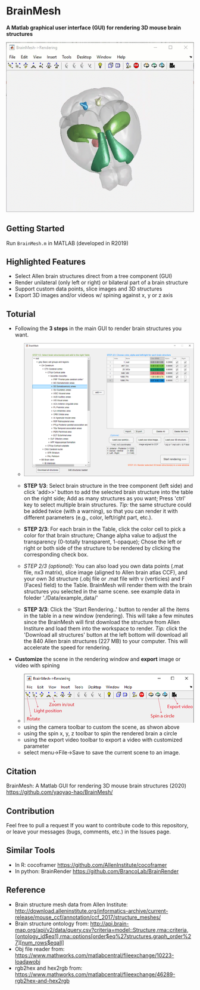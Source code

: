 # BrainMesh

**A Matlab graphical user interface (GUI) for rendering 3D mouse brain structures**


![alt text](https://github.com/yaoyao-hao/BrainMesh/blob/master/docs/media/spin.gif)


## Getting Started
Run ```BrainMesh.m``` in MATLAB (developed in R2019)

## Highlighted Features
* Select Allen brain structures direct from a tree component (GUI)
* Render unilateral (only left or right) or bilateral part of a brain structure
* Support custom data points, slice images and 3D structures
* Export 3D images and/or videos w/ spining against x, y or z axis

## Toturial
* Following the **3 steps** in the main GUI to render brain structures you want.
  - ![alt text](https://github.com/yaoyao-hao/BrainMesh/blob/master/docs/media/maingui.png)

  - **STEP 1/3**: Select brain structure in the tree component (left side) and click 'add>>' button to add the selected brain structure into the table on the right side; Add as many structures as you want; Press 'ctrl' key to select multiple brain structures. *Tip:* the same structure could be added twice (with a warning), so that you can render it with different parameters (e.g., color, left/right part, etc.).
  - **STEP 2/3**: For each brain in the Table, click the color cell to pick a color for that brain structure; Change alpha value to adjust the transparency (0-totally transparent, 1-opaque); Chose the left or right or both side of the structure to be rendered by clicking the corresponding check box.
  - *STEP 2/3 (optional)*: You can also load you own data points (.mat file, nx3 matrix), slice image (aligned to Allen brain atlas CCF), and your own 3d structure (.obj file or .mat file with v (verticies) and F (Faces) field) to the Table. BrainMesh will render them with the brain structures you selected in the same scene. see example data in foleder './Data/example_data/'
  - **STEP 3/3**: Click the 'Start Rendering..' button to render all the items in the table in a new window (rendering). This will take a few minutes since the BrainMesh will first download the structure from Allen Institure and load them into the workspace to render. *Tip:* click the 'Download all structures' button at the left bottom will download all the 840 Allen brain structures (227 MB) to your computer. This will accelerate the speed for rendering.
  
* **Customize** the scene in the rendering window and **export** image or video with spining
  - ![alt text](https://github.com/yaoyao-hao/BrainMesh/blob/master/docs/media/toolbar.png)
  - using the camera toolbar to custom the scene, as shwon above
  - using the spin x, y, z toolbar to spin the rendered brain a circle
  - using the export video toolbar to export a video with customized parameter
  - select menu->File->Save to save the current scene to an image.

## Citation
BrainMesh: A Matlab GUI for rendering 3D mouse brain structures (2020) https://github.com/yaoyao-hao/BrainMesh/

## Contribution
Feel free to pull a request If you want to contribute code to this repository, or leave your messages (bugs, comments, etc.) in the Issues page.

## Similar Tools
* In R: cocoframer https://github.com/AllenInstitute/cocoframer
* In python: BrainRender https://github.com/BrancoLab/BrainRender

## Reference
* Brain structure mesh data from Allen Institute: http://download.alleninstitute.org/informatics-archive/current-release/mouse_ccf/annotation/ccf_2017/structure_meshes/
* Brain structure ontology from: http://api.brain-map.org/api/v2/data/query.csv?criteria=model::Structure,rma::criteria,[ontology_id$eq1],rma::options[order$eq%27structures.graph_order%27][num_rows$eqall]
* Obj file reader from: https://www.mathworks.com/matlabcentral/fileexchange/10223-loadawobj 
* rgb2hex and hex2rgb from: https://www.mathworks.com/matlabcentral/fileexchange/46289-rgb2hex-and-hex2rgb
